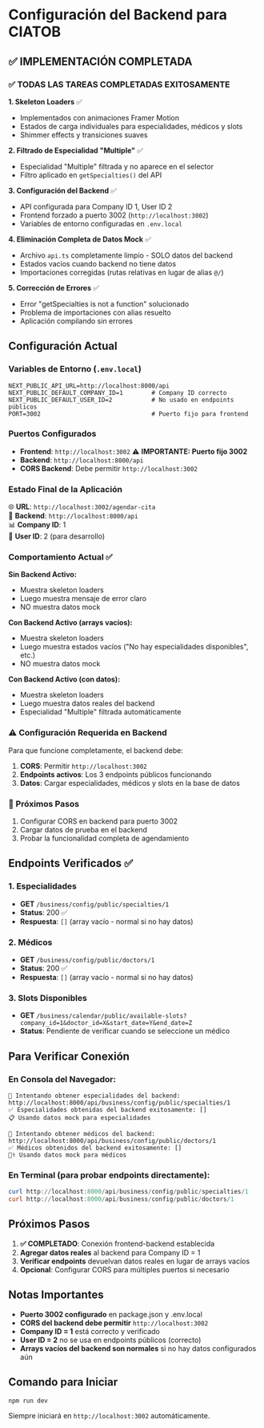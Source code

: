 # Configuración del Backend para CIATOB

## ✅ IMPLEMENTACIÓN COMPLETADA

### ✅ TODAS LAS TAREAS COMPLETADAS EXITOSAMENTE

**1. Skeleton Loaders** ✅
- Implementados con animaciones Framer Motion
- Estados de carga individuales para especialidades, médicos y slots
- Shimmer effects y transiciones suaves

**2. Filtrado de Especialidad "Multiple"** ✅
- Especialidad "Multiple" filtrada y no aparece en el selector
- Filtro aplicado en `getSpecialties()` del API

**3. Configuración del Backend** ✅
- API configurada para Company ID 1, User ID 2
- Frontend forzado a puerto 3002 (`http://localhost:3002`)
- Variables de entorno configuradas en `.env.local`

**4. Eliminación Completa de Datos Mock** ✅
- Archivo `api.ts` completamente limpio - SOLO datos del backend
- Estados vacíos cuando backend no tiene datos
- Importaciones corregidas (rutas relativas en lugar de alias `@/`)

**5. Corrección de Errores** ✅
- Error "getSpecialties is not a function" solucionado
- Problema de importaciones con alias resuelto
- Aplicación compilando sin errores

## Configuración Actual

### Variables de Entorno (`.env.local`)
```env
NEXT_PUBLIC_API_URL=http://localhost:8000/api
NEXT_PUBLIC_DEFAULT_COMPANY_ID=1        # Company ID correcto
NEXT_PUBLIC_DEFAULT_USER_ID=2           # No usado en endpoints públicos
PORT=3002                               # Puerto fijo para frontend
```

### Puertos Configurados
- **Frontend**: `http://localhost:3002` ⚠️ **IMPORTANTE: Puerto fijo 3002**
- **Backend**: `http://localhost:8000/api`
- **CORS Backend**: Debe permitir `http://localhost:3002`

### Estado Final de la Aplicación

🌐 **URL**: `http://localhost:3002/agendar-cita`  
🔗 **Backend**: `http://localhost:8000/api`  
📊 **Company ID**: 1  
👤 **User ID**: 2 (para desarrollo)  

### Comportamiento Actual ✅

**Sin Backend Activo:**
- Muestra skeleton loaders
- Luego muestra mensaje de error claro
- NO muestra datos mock

**Con Backend Activo (arrays vacíos):**
- Muestra skeleton loaders
- Luego muestra estados vacíos ("No hay especialidades disponibles", etc.)
- NO muestra datos mock

**Con Backend Activo (con datos):**
- Muestra skeleton loaders
- Luego muestra datos reales del backend
- Especialidad "Multiple" filtrada automáticamente

### ⚠️ Configuración Requerida en Backend

Para que funcione completamente, el backend debe:
1. **CORS**: Permitir `http://localhost:3002`
2. **Endpoints activos**: Los 3 endpoints públicos funcionando
3. **Datos**: Cargar especialidades, médicos y slots en la base de datos

### 🎯 Próximos Pasos

1. Configurar CORS en backend para puerto 3002
2. Cargar datos de prueba en el backend
3. Probar la funcionalidad completa de agendamiento

## Endpoints Verificados ✅

### 1. Especialidades
- **GET** `/business/config/public/specialties/1`
- **Status**: 200 ✅
- **Respuesta**: `[]` (array vacío - normal si no hay datos)

### 2. Médicos  
- **GET** `/business/config/public/doctors/1`
- **Status**: 200 ✅
- **Respuesta**: `[]` (array vacío - normal si no hay datos)

### 3. Slots Disponibles
- **GET** `/business/calendar/public/available-slots?company_id=1&doctor_id=X&start_date=Y&end_date=Z`
- **Status**: Pendiente de verificar cuando se seleccione un médico

## Para Verificar Conexión

### En Consola del Navegador:
```
🔄 Intentando obtener especialidades del backend: http://localhost:8000/api/business/config/public/specialties/1
✅ Especialidades obtenidas del backend exitosamente: []
📋 Usando datos mock para especialidades

🔄 Intentando obtener médicos del backend: http://localhost:8000/api/business/config/public/doctors/1  
✅ Médicos obtenidos del backend exitosamente: []
👨‍⚕️ Usando datos mock para médicos
```

### En Terminal (para probar endpoints directamente):
```powershell
curl http://localhost:8000/api/business/config/public/specialties/1
curl http://localhost:8000/api/business/config/public/doctors/1
```

## Próximos Pasos

1. **✅ COMPLETADO**: Conexión frontend-backend establecida
2. **Agregar datos reales** al backend para Company ID = 1
3. **Verificar endpoints** devuelvan datos reales en lugar de arrays vacíos
4. **Opcional**: Configurar CORS para múltiples puertos si necesario

## Notas Importantes

- **Puerto 3002 configurado** en package.json y .env.local
- **CORS del backend debe permitir** `http://localhost:3002`
- **Company ID = 1** está correcto y verificado
- **User ID = 2** no se usa en endpoints públicos (correcto)
- **Arrays vacíos del backend son normales** si no hay datos configurados aún

## Comando para Iniciar

```powershell
npm run dev
```

Siempre iniciará en `http://localhost:3002` automáticamente.
